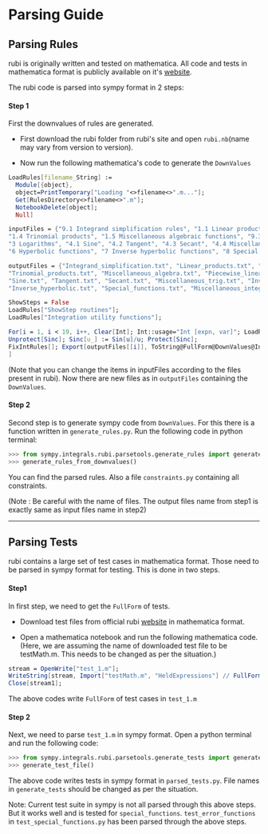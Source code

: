 # Parsing Guide

## Parsing Rules

rubi is originally written and tested on mathematica. All code and tests in mathematica format is publicly available on it's [website](http://www.apmaths.uwo.ca/~arich/).

The rubi code is parsed into sympy format in 2 steps:

#### Step 1

First the downvalues of rules are generated.
* First download the rubi folder from rubi's site and open `rubi.nb`(name may vary from version to version).

* Now run the following mathematica's code to generate the `DownValues` 

```Mathematica
LoadRules[filename_String] :=
  Module[{object},
  object=PrintTemporary["Loading "<>filename<>".m..."];
  Get[RulesDirectory<>filename<>".m"];
  NotebookDelete[object];
  Null]

inputFiles = {"9.1 Integrand simplification rules", "1.1 Linear products", "1.2 Quadratic products", "1.3 Binomial products", 
"1.4 Trinomial products", "1.5 Miscellaneous algebraic functions", "9.3 Piecewise linear functions", "2 Exponentials",
"3 Logarithms", "4.1 Sine", "4.2 Tangent", "4.3 Secant", "4.4 Miscellaneous trig functions", "5 Inverse trig functions",
"6 Hyperbolic functions", "7 Inverse hyperbolic functions", "8 Special functions", "9.4 Miscellaneous integration rules"}

outputFiles = {"Integrand_simplification.txt", "Linear_products.txt", "Quadratic_products.txt", "Binomial_products.txt",
"Trinomial_products.txt", "Miscellaneous_algebra.txt", "Piecewise_linear.txt", "Exponentials.txt", "Logarithms.txt",
"Sine.txt", "Tangent.txt", "Secant.txt", "Miscellaneous_trig.txt", "Inverse_trig.txt", "Hyperbolic.txt",
"Inverse_hyperbolic.txt", "Special_functions.txt", "Miscellaneous_integration.txt"}

ShowSteps = False
LoadRules["ShowStep routines"];
LoadRules["Integration utility functions"];

For[i = 1, i < 19, i++, Clear[Int]; Int::usage="Int [expn, var]"; LoadRules[inputFiles[[i]]];
Unprotect[Sinc]; Sinc[u_] := Sin[u]/u; Protect[Sinc];
FixIntRules[]; Export[outputFiles[[i]], ToString@FullForm@DownValues@Int];
]
```

(Note that you can change the items in inputFiles according to the files present in rubi).
Now there are new files as in `outputFiles` containing the `DownValues`.

#### Step 2

Second step is to generate sympy code from `DownValues`. For this there is a function written in `generate_rules.py`.
Run the following code in python terminal:

```python
>>> from sympy.integrals.rubi.parsetools.generate_rules import generate_rules_from_downvalues
>>> generate_rules_from_downvalues()
```

You can find the parsed rules. Also a file `constraints.py` containing all constraints.

(Note : Be careful with the name of files. The output files name from step1 is exactly same as input files name in step2)

-------------------------------------------------

## Parsing Tests

rubi contains a large set of test cases in mathematica format. Those need to be parsed in sympy format for testing. This is done in two steps.

#### Step1

In first step, we need to get the `FullForm` of tests.

* Download test files from official rubi [website](http://www.apmaths.uwo.ca/~arich/IntegrationProblems/MathematicaSyntaxFiles/MathematicaSyntaxFiles.html) in mathematica format.

* Open a mathematica notebook and run the following mathematica code.(Here, we are assuming the name of downloaded test file to be testMath.m. This needs to be changed as per the situation.)

```Mathematica
stream = OpenWrite["test_1.m"];
WriteString[stream, Import["testMath.m", "HeldExpressions"] // FullForm];
Close[stream1];
```

The above codes write `FullForm` of test cases in `test_1.m`

#### Step 2

Next, we need to parse `test_1.m` in sympy format.
Open a python terminal and run the following code: 

```python
>>> from sympy.integrals.rubi.parsetools.generate_tests import generate_test_file
>>> generate_test_file()
```

The above code writes tests in sympy format in `parsed_tests.py`. File names in `generate_tests` should be changed as per the situation.

Note: Current test suite in sympy is not all parsed through this above steps. But it works well and is tested for `special_functions`. `test_error_functions` in `test_special_functions.py` has been parsed through the above steps.
